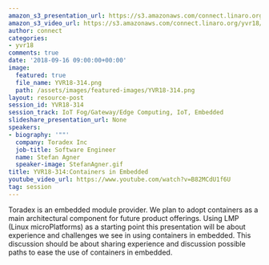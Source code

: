 ```yaml
---
amazon_s3_presentation_url: https://s3.amazonaws.com/connect.linaro.org/yvr18/presentations/yvr18-314.pdf
amazon_s3_video_url: https://s3.amazonaws.com/connect.linaro.org/yvr18/videos/yvr18-314.mp4
author: connect
categories:
- yvr18
comments: true
date: '2018-09-16 09:00:00+00:00'
image:
  featured: true
  file_name: YVR18-314.png
  path: /assets/images/featured-images/YVR18-314.png
layout: resource-post
session_id: YVR18-314
session_track: IoT Fog/Gateway/Edge Computing, IoT, Embedded
slideshare_presentation_url: None
speakers:
- biography: '""'
  company: Toradex Inc
  job-title: Software Engineer
  name: Stefan Agner
  speaker-image: StefanAgner.gif
title: YVR18-314:Containers in Embedded
youtube_video_url: https://www.youtube.com/watch?v=B82MCdU1f6U
tag: session
---
```


Toradex is an embedded module provider. We plan to adopt containers as a main architectural component for future product offerings. Using LMP (Linux microPlatforms) as a starting point this presentation will be about experience and challenges we see in using containers in embedded. This discussion should be about sharing experience and discussion possible paths to ease the use of containers in embedded.
